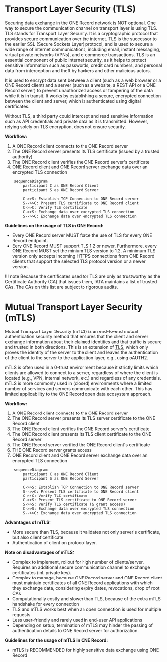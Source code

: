 # Transport Layer Security (TLS)
Securing data exchange in the ONE Record network is NOT optional. 
One way to secure the communication channel on transport layer is using TLS.
TLS stands for Transport Layer Security. It is a cryptographic protocol that provides secure communication over the internet. 
TLS is the successor to the earlier SSL (Secure Sockets Layer) protocol, and is used to secure a wide range of internet communications, including email, instant messaging, virtual private networks (VPNs), and e-commerce transactions. 
TLS is an essential component of public internet security, as it helps to protect sensitive information such as passwords, credit card numbers, and personal data from interception and theft by hackers and other malicious actors.

It is used to encrypt data sent between a client (such as a web browser or a ONE Record client) and a server (such as a website, a REST API or a ONE Record server) to prevent unauthorized access or tampering of the data while it is in transit.
It works by establishing a secure, encrypted connection between the client and server, which is authenticated using digital certificates.

Without TLS, a third party could intercept and read sensitive information such as API credentials and private data as it is transmitted. However, relying solely on TLS encryption, does not ensure security.

**Workflow:**

1. A ONE Record client connects to the ONE Record server
2. The ONE Record server presents its TLS certificate (issued by a trusted authority)
3. The ONE Record client verifies the ONE Record server's certificate
4. ONE Record client and ONE Record server exchange data over an encrypted TLS connection

```mermaid
    sequenceDiagram
        participant C as ONE Record Client
        participant S as ONE Record Server

        C->>S: Establish TCP Connection to ONE Record server
        S-->>C: Present TLS certificate to ONE Record client
        C->>C: Verify TLS certificate
        C->>S: Exchange data over encrypted TLS connection
        S-->>C: Exchange data over encrypted TLS connection       
```

**Guidelines on the usage of TLS in ONE Record:**

- Every ONE Record server MUST force the use of TLS for every ONE Record endpoint.
- Eery ONE Record MUST support TLS 1.2 or newer. Furthermore, every ONE Record MUST set the minium TLS version to 1.2. A minimum TLS version only accepts incoming HTTPS connections from ONE Record clients that support the selected TLS protocol version or a newer version.


!!! note
    Because the certificates used for TLS are only as trustworthy as the Certificate Authority (CA) that issues them, IATA maintains a list of trusted CAs. 
    The CAs on this list are subject to rigorous audits.

# Mutual Transport Layer Security (mTLS)

Mutual Transport Layer Security (mTLS) is an end-to-end mutual authentication security method that ensures that the client and server exchange information about their claimed identities and that traffic is secure and trusted in both directions. This is an extension of [TLS](#transport-layer-security-tls), which only proves the identity of the server to the client and leaves the authentication of the client to the server to the application layer, e.g., using oAUTH2.

mTLS is often used in a 0-trust environment because it strictly limits which clients are allowed to connect to a server, regardless of where the client is located (e.g., VPN, internal network, etc.) and regardless of any credentials.
mTLS is more commonly used in (closed) environments where a limited number of services and servers communicate with each other. This has limited applicability to the ONE Record open data ecosystem approach.

**Workflow:**

1. A ONE Record client connects to the ONE Record server
2. The ONE Record server presents its TLS server certificate to the ONE Record client
3. The ONE Record client verifies the ONE Record server's certificate
4. The ONE Record client presents its TLS client certificate to the ONE Record server
5. The ONE Record server verified the ONE Record client's certificate
6. THE ONE Record server grants access
7. ONE Record client and ONE Record server exchange data over an encrypted TLS connection

```mermaid
    sequenceDiagram
        participant C as ONE Record Client
        participant S as ONE Record Server

        C->>S: Establish TCP Connection to ONE Record server
        S-->>C: Present TLS certificate to ONE Record client
        C->>C: Verify TLS certificate
        C->>S: Present TLS certificate to ONE Record server
        S->>S: Verify TLS certificate (& grant access)        
        C->>S: Exchange data over encrypted TLS connection
        S-->>C: Exchange data over encrypted TLS connection       
```

**Advantages of mTLS:**

- More secure than TLS, because it validates not only server's certificate, but also client'certificate
- Authentication of client on protocol layer.

**Note on disadvantages of mTLS:** 

- Complex to implement, rollout for high number of clients/server. Requires an additional secure communication channel to exchange certificates (inl. private key).
- Complex to manage, because ONE Record server and ONE Record client must maintain certificates of all ONE Record applications with which they exchange data, considering expiry dates, revocations, drop of root CAs
- Computationally costly and slower than TLS, because of the extra mTLS handshake for every connection
- TLS and mTLS works best when an open connection is used for multiple requests
- Less user-friendly and rarely used in end-user API applications
- Depending on setup, termination of mTLS may hinder the passing of authentication details to ONE Record server for authorization.

**Guidelines for the usage of mTLS in ONE Record:**

- mTLS is RECOMMENDED for highly sensitive data exchange using ONE Record
